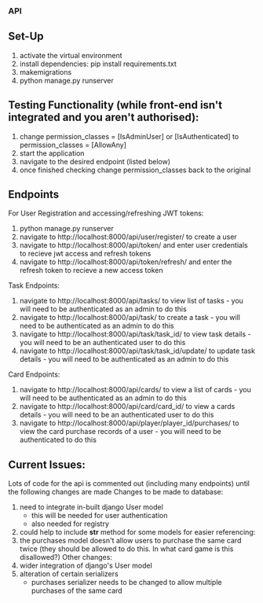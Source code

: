 ### API

## Set-Up
1) activate the virtual environment
2) install dependencies: pip install requirements.txt
3) makemigrations
4) python manage.py runserver

## Testing Functionality (while front-end isn't integrated and you aren't authorised):
1) change permission_classes = [IsAdminUser] or [IsAuthenticated] to  permission_classes = [AllowAny]
2) start the application
3) navigate to the desired endpoint (listed below)
4) once finished checking change permission_classes back to the original

## Endpoints 
For User Registration and accessing/refreshing JWT tokens:
1) python manage.py runserver
2) navigate to http://localhost:8000/api/user/register/ to create a user
3) navigate to http://localhost:8000/api/token/ and enter user credentials to recieve jwt access and refresh tokens
4) navigate to http://localhost:8000/api/token/refresh/ and enter the refresh token to recieve a new access token

Task Endpoints:
1) navigate to http://localhost:8000/api/tasks/ to view list of tasks - you will need to be authenticated as an admin to do this
2) navigate to http://localhost:8000/api/task/ to create a task - you will need to be authenticated as an admin to do this
3) navigate to http://localhost:8000/api/task/task_id/ to view task details - you will need to be an authenticated user to do this
4) navigate to http://localhost:8000/api/task/task_id/update/ to update task details - you will need to be authenticated as an admin to do this

Card Endpoints:
1) navigate to http://localhost:8000/api/cards/ to view a list of cards - you will need to be authenticated as an admin to do this
2) navigate to http://localhost:8000/api/card/card_id/ to view a cards details - you will need to be an authenticated user to do this
3) navigate to http://localhost:8000/api/player/player_id/purchases/ to  view the card purchase records of a user - you will need to be authenticated to do this

## Current Issues:
Lots of code for the api is commented out (including many endpoints) until the following changes are made
Changes to be made to database:
1) need to integrate in-built django User model
   - this will be needed for user authentication
   - also needed for registry
2) could help to include __str__ method for some models for easier referencing:
3) the purchases model doesn't allow users to purchase the same card twice (they should be allowed to do this. In what card game is this disallowed?)
Other changes:
1) wider integration of django's User model
2) alteration of certain serializers
   - purchases serializer needs to be changed to allow multiple purchases of the same card
  
